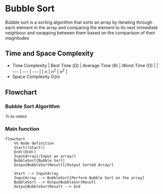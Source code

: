 # Bubble Sort
Bubble sort is a sorting algorithm that sorts an array by iterating through each element in the array and comparing the element to its next immediate neighbour and swapping between them based on the comparison of their magnitudes

## Time and Space Complexity
- Time Complexity
    | Best Time (&#937;)    | Average Time (&#952;)     | Worst Time (O)    |
    | ---                   | ---                       | ---               |
    | n                     | n<sup>2</sup>             | n<sup>2</sup>     |
- Space Complexity
    O(n)



## Flowchart
### Bubble Sort Algorithm
<small>*To be added*</small>
### Main function
```mermaid
flowchart
    %% Node definition
    Start((Start))
    End((End))
    InputArray[/Input an array/]
    BubbleSort[Bubble Sort]
    OutputBubbleSortResult[/Output Sorted Array/]

    Start --> InputArray
    InputArray --> BubbleSort[Perform Bubble Sort on the array]
    BubbleSort --> OutputBubbleSortResult
    OutputBubbleSortResult --> End
```